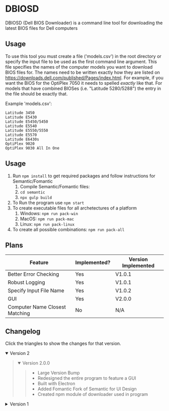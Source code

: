 # DBIOSD
DBIOSD (Dell BIOS Downloader) is a command line tool for downloading the latest BIOS files for Dell computers

## Usage
To use this tool you must create a file ('models.csv') in the root directory or specify the input file to be used as the first command line argument.
This file specifies the names of the computer models you want to download BIOS files for.
The names need to be written exactly how they are listed on https://downloads.dell.com/published/Pages/index.html.
For example, if you want the BIOS for the OptiPlex 7050 it needs to spelled *exactly* like that.
For models that have combined BIOSes (i.e. "Latitude 5280/5288") the entry in the file should be exactly that.

Example 'models.csv':
```
Latitude 3450
Latitude E5430
Latitude E5450/5450
Latitude E5540
Latitude E5550/5550
Latitude E5570
Latitude E6430s
OptiPlex 9020
OptiPlex 9030 All In One
```

## Usage
1. Run `npm install` to get required packages and follow instructions for Semantic/Fomantic
   1. Compile Semantic/Fomantic files:
   2. `cd semantic`
   3. `npx gulp build`
2. To Run the program use `npm start`
3. To create executable files for all archetectures of a platform
   1. Windows: `npm run pack-win`
   2. MacOS: `npm run pack-mac`
   3. Linux: `npm run pack-linux`
4. To create all possible combinations: `npm run pack-all`

## Plans
| Feature                        | Implemented? | Version Implemented |
| ------------------------------ | ------------ | ------------------- |
| Better Error Checking          | Yes          | V1.0.1              |
| Robust Logging                 | Yes          | V1.0.1              |
| Specify Input File Name        | Yes          | V1.0.2              |
| GUI                            | Yes          | V2.0.0              |
| Computer Name Closest Matching | No           | N/A                 |

## Changelog
Click the triangles to show the changes for that version.

<!-- Start Version 2 -->
<details open>
  <summary>Version 2</summary>

  <!-- Start Version 2.0.0 -->
  <blockquote>
    <details open>
      <summary>Version 2.0.0</summary>
      <blockquote>
        <ul>
          <li>Large Version Bump</li>
          <li>Redesigned the entire program to feature a GUI</li>
          <li>Built with Electron</li>
          <li>Added Fomantic Fork of Semantic for UI Design</li>
          <li>Created npm module of downloader used in program</li>
        </ul>
      </blockquote>
    </details>
  </blockquote>
</details>
<!-- End Version 2 -->

<details>
  <summary>Version 1</summary>

  <!-- Start Version 1 -->
  <blockquote>

  <!-- Start Version 1.0.2 -->
  <details>
    <summary>Version 1.0.2</summary>
    <blockquote>
      <ul>
        <li>Slight version bump</li>
        <li>Added the ability to specify the input file from the command line</li>
        <ul>
          <li>The first argument will always be taken to be the input file</li>
        </ul>
        <li>Added a <strike>bit of <i>spice</i></strike> few updates to the readme
        <ul>
          <li>Added this changelog
          <li>Changed the 'Plans' section to a better looking table
        </ul>
      </ul>
    </blockquote>
  </details>
  <!-- End Version 1.0.2 -->

  <!-- Start Version 1.0.1 -->
  <details>
    <summary>Version 1.0.1</summary>
    <blockquote>
      <ul>
        <li>Slight version bump</li>
        <li>Added Winston Logging package</li>
        <li>Changed program logging to 'error.log' and 'combined.log'</li>
        <li>Added more entries to .gitignore such as the 'Build' and 'BIOS' Directories</li>
        <li>Fixed spelling errors in 'README.md'</li>
      </ul>
    </blockquote>
  </details>
  <!-- End Version 1.0.1 -->

  <!-- Start Version 1.0.0 -->
  <details>
    <summary>Version 1.0.0</summary>
    <blockquote>
      <ul>
        <li>Created the repository</li>
        <li>Uploaded all origional files</li>
      </ul>
    </blockquote>
  </details>
  <!-- End Version 1.0.0 -->

  </blockquote>
  <!-- End Version 1 -->
</details>